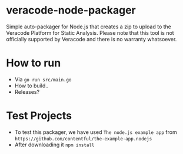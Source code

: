 # veracode-node-packager
Simple auto-packager for Node.js that creates a zip to upload to the Veracode Platform for Static Analysis. Please note that this tool is not officially supported by Veracode and there is no warranty whatsoever.

# How to run
- Via `go run src/main.go`
- How to build..
- Releases?

# Test Projects
- To test this packager, we have used `The node.js example app` from `https://github.com/contentful/the-example-app.nodejs`
- After downloading it `npm install`